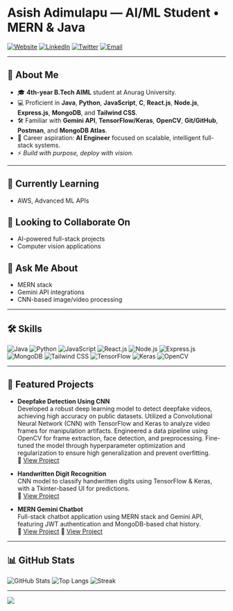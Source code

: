 # Asish Adimulapu — AI/ML Student • MERN & Java

[![Website](https://img.shields.io/badge/Portfolio-Visit-blue?style=for-the-badge)](https://portfolio-rho-eight-jpkh2bjua8.vercel.app/)
[![LinkedIn](https://img.shields.io/badge/LinkedIn-Connect-blue?style=for-the-badge)](https://www.linkedin.com/in/asish-adimulapu/)
[![Twitter](https://img.shields.io/badge/X-Follow-blue?style=for-the-badge)](https://x.com/AsishPersonal)
[![Email](https://img.shields.io/badge/Email-Say%20Hi-blue?style=for-the-badge)](mailto:asishadandy87@gmail.com)

---

## 👋 About Me
- 🎓 **4th-year B.Tech AIML** student at Anurag University.  
- 💻 Proficient in **Java**, **Python**, **JavaScript**, **C**, **React.js**, **Node.js**, **Express.js**, **MongoDB**, and **Tailwind CSS**.  
- 🛠 Familiar with **Gemini API**, **TensorFlow/Keras**, **OpenCV**, **Git/GitHub**, **Postman**, and **MongoDB Atlas**.  
- 🚀 Career aspiration: **AI Engineer** focused on scalable, intelligent full-stack systems.  
- ⚡ *Build with purpose, deploy with vision.*  

---
## 🌱 Currently Learning
-  AWS, Advanced ML APIs  

## 🤝 Looking to Collaborate On
- AI-powered full-stack projects  
- Computer vision applications  

## 💬 Ask Me About
- MERN stack  
- Gemini API integrations  
- CNN-based image/video processing  

---

## 🛠 Skills
<div>
<img src="https://img.shields.io/badge/Java-000?style=for-the-badge" alt="Java" />
<img src="https://img.shields.io/badge/Python-000?style=for-the-badge" alt="Python" />
<img src="https://img.shields.io/badge/JavaScript-000?style=for-the-badge" alt="JavaScript" />
<img src="https://img.shields.io/badge/React.js-000?style=for-the-badge" alt="React.js" />
<img src="https://img.shields.io/badge/Node.js-000?style=for-the-badge" alt="Node.js" />
<img src="https://img.shields.io/badge/Express.js-000?style=for-the-badge" alt="Express.js" />
<img src="https://img.shields.io/badge/MongoDB-000?style=for-the-badge" alt="MongoDB" />
<img src="https://img.shields.io/badge/Tailwind_CSS-000?style=for-the-badge" alt="Tailwind CSS" />
<img src="https://img.shields.io/badge/TensorFlow-000?style=for-the-badge" alt="TensorFlow" />
<img src="https://img.shields.io/badge/Keras-000?style=for-the-badge" alt="Keras" />
<img src="https://img.shields.io/badge/OpenCV-000?style=for-the-badge" alt="OpenCV" />
</div>

---

## 🚀 Featured Projects

- **Deepfake Detection Using CNN**  
  Developed a robust deep learning model to detect deepfake videos, achieving high accuracy on public datasets. Utilized a Convolutional Neural Network (CNN) with TensorFlow and Keras to analyze video frames for manipulation artifacts. Engineered a data pipeline using OpenCV for frame extraction, face detection, and preprocessing. Fine-tuned the model through hyperparameter optimization and regularization to ensure high generalization and prevent overfitting.  
  🔗 [View Project](https://github.com/asishadimulapu/Deepfake_Detection)

- **Handwritten Digit Recognition**  
  CNN model to classify handwritten digits using TensorFlow & Keras, with a Tkinter-based UI for predictions.  
  🔗 [View Project](https://github.com/asishadimulapu/HandWrittenDigitRecognition)

- **MERN Gemini Chatbot**  
  Full-stack chatbot application using MERN stack and Gemini API, featuring JWT authentication and MongoDB-based chat history.  
🔗 [View Project](https://github.com/asishadimulapu/ChatBotFrontend)
🔗 [View Project](https://github.com/asishadimulapu/ChatBotGeminiBackend)



---

## 📊 GitHub Stats
![GitHub Stats](https://github-readme-stats.vercel.app/api?username=asishadimulapu&show_icons=true&theme=tokyonight)
![Top Langs](https://github-readme-stats.vercel.app/api/top-langs/?username=asishadimulapu&layout=compact&theme=tokyonight)
![Streak](https://streak-stats.demolab.com?user=asishadimulapu&theme=tokyonight)

---

![](https://komarev.com/ghpvc/?username=asishadimulapu&label=Profile+Views)
